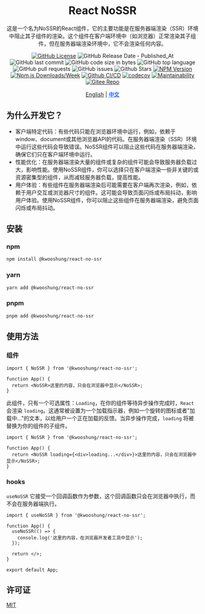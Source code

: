 <div align="center">

# React NoSSR

这是一个名为NoSSR的React组件，它的主要功能是在服务器端渲染（SSR）环境中阻止其子组件的渲染。这个组件在客户端环境中（如浏览器）正常渲染其子组件，但在服务器端渲染环境中，它不会渲染任何内容。

[![GitHub License](https://img.shields.io/github/license/kwooshung/react-no-ssr?labelColor=272e3b&color=165dff)](LICENSE)
![GitHub Release Date - Published_At](https://img.shields.io/github/release-date/kwooshung/react-no-ssr?labelColor=272e3b&color=00b42A&logo=github)
![GitHub last commit](https://img.shields.io/github/last-commit/kwooshung/react-no-ssr?labelColor=272e3b&color=165dff)
![GitHub code size in bytes](https://img.shields.io/github/languages/code-size/kwooshung/react-no-ssr?labelColor=272e3b&color=165dff)
![GitHub top language](https://img.shields.io/github/languages/top/kwooshung/react-no-ssr?labelColor=272e3b&color=165dff)
![GitHub pull requests](https://img.shields.io/github/issues-pr/kwooshung/react-no-ssr?labelColor=272e3b&color=165dff)
![GitHub issues](https://img.shields.io/github/issues/kwooshung/react-no-ssr?labelColor=272e3b&color=165dff)
![Github Stars](https://img.shields.io/github/stars/kwooshung/react-no-ssr?labelColor=272e3b&color=165dff)
[![NPM Version](https://img.shields.io/npm/v/@kwooshung/react-no-ssr?labelColor=272e3b&color=165dff)](https://www.npmjs.com/package/@kwooshung/react-no-ssr)
[![Npm.js Downloads/Week](https://img.shields.io/npm/dw/%40kwooshung%2Freact-no-ssr?labelColor=272e3b&labelColor=272e3b&color=165dff&logo=npm)](https://www.npmjs.com/package/@kwooshung/react-no-ssr)
[![Github CI/CD](https://github.com/kwooshung/react-no-ssr/actions/workflows/ci.yml/badge.svg)](https://github.com/kwooshung/react-no-ssr/actions/)
[![codecov](https://codecov.io/gh/kwooshung/react-no-ssr/graph/badge.svg?token=VVZJE7H0KD)](https://codecov.io/gh/kwooshung/react-no-ssr)
[![Maintainability](https://api.codeclimate.com/v1/badges/325d0881b1ca19165d35/maintainability)](https://codeclimate.com/github/kwooshung/react-no-ssr/maintainability/)
[![Gitee Repo](https://img.shields.io/badge/Gitee-react--overlay--scrollbars--smooth-165dff?logo=gitee)](https://gitee.com/kwooshung/react-no-ssr/)

<p align="center">
    <a href="README.md">English</a> | 
    <a href="README.zh-CN.md" style="font-weight:700;color:#165dff;text-decoration:underline;">中文</a>
</p>
</div>

## 为什么开发它？

- 客户端特定代码：有些代码只能在浏览器环境中运行，例如，依赖于window、document或其他浏览器API的代码。在服务器端渲染（SSR）环境中运行这些代码会导致错误。NoSSR组件可以阻止这些代码在服务器端渲染，确保它们只在客户端环境中运行。
- 性能优化：在服务器端渲染大量的组件或复杂的组件可能会导致服务器负载过大，影响性能。使用NoSSR组件，你可以选择只在客户端渲染一些非关键的或资源密集型的组件，从而减轻服务器负载，提高性能。
- 用户体验：有些组件在服务器端渲染后可能需要在客户端再次渲染，例如，依赖于用户交互或浏览器尺寸的组件。这可能会导致页面闪烁或布局抖动，影响用户体验。使用NoSSR组件，你可以阻止这些组件在服务器端渲染，避免页面闪烁或布局抖动。

## 安装

### npm

```bash
npm install @kwooshung/react-no-ssr
```

### yarn

```bash
yarn add @kwooshung/react-no-ssr
```

### pnpm

```bash
pnpm add @kwooshung/react-no-ssr
```

## 使用方法

### 组件

```tsx
import { NoSSR } from '@kwooshung/react-no-ssr';

function App() {
  return <NoSSR>这里的内容，只会在浏览器中显示</NoSSR>;
}
```

此组件，只有一个可选属性：`Loading`，在你的组件等待异步操作完成时，`React` 会渲染 `loading`。这通常被设置为一个加载指示器，例如一个旋转的图标或者"加载中..."的文本，以给用户一个正在加载的反馈。当异步操作完成，`loading` 将被替换为你的组件的子组件。

```tsx
import { NoSSR } from '@kwooshung/react-no-ssr';

function App() {
  return <NoSSR loading={<div>loading...</div>}>这里的内容，只会在浏览器中显示</NoSSR>;
}
```

### hooks

`useNoSSR` 它接受一个回调函数作为参数，这个回调函数只会在浏览器中执行，而不会在服务器端执行。

```tsx
import { useNoSSR } from '@kwooshung/react-no-ssr';

function App() {
  useNoSSR(() => {
    console.log('这里的内容，在浏览器开发者工具中显示');
  });

  return </>;
}

export default App;
```

## 许可证

[MIT](LICENSE)
